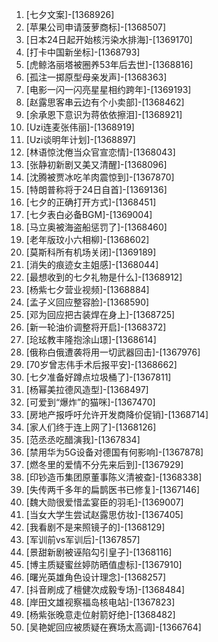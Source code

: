 
1. [七夕文案]-[1368926]
1. [苹果公司申请菠萝商标]-[1368507]
1. [日本24日起开始核污染水排海]-[1369170]
1. [打卡中国新坐标]-[1368793]
1. [虎鲸洛丽塔被圈养53年后去世]-[1368816]
1. [孤注一掷原型母亲发声]-[1368363]
1. [电影一闪一闪亮星星相约跨年]-[1369193]
1. [赵露思客串云边有个小卖部]-[1368462]
1. [余承恩下意识为蒋依依擦泪]-[1368921]
1. [Uzi连麦张伟丽]-[1368919]
1. [Uzi谈明年计划]-[1368897]
1. [林语惊沈倦当众官宣恋情]-[1368043]
1. [张静初新剧又美又清醒]-[1368096]
1. [沈腾被贾冰吃羊肉震惊到]-[1367870]
1. [特朗普称将于24日自首]-[1369136]
1. [七夕的正确打开方式]-[1368451]
1. [七夕表白必备BGM]-[1369004]
1. [马立奥被海盗船惩罚了]-[1368460]
1. [老年版玟小六相柳]-[1368602]
1. [莫斯科所有机场关闭]-[1369189]
1. [消失的痕迹女主姐感]-[1368044]
1. [最想收到的七夕礼物是什么]-[1368912]
1. [杨紫七夕营业视频]-[1368884]
1. [孟子义回应整容脸]-[1368590]
1. [邓为回应把古装焊在身上]-[1368725]
1. [新一轮油价调整将开启]-[1368372]
1. [玱玹教丰隆抱涂山璟]-[1368614]
1. [俄称白俄遭袭将用一切武器回击]-[1367976]
1. [70岁曾志伟手术后报平安]-[1368662]
1. [七夕准备好蹲点垃圾桶了]-[1367811]
1. [杨幂美拉德风造型]-[1368497]
1. [可爱到“爆炸”的猫咪]-[1367470]
1. [房地产报呼吁允许开发商降价促销]-[1368714]
1. [家人们终于连上网了]-[1368126]
1. [范丞丞吃醋演我]-[1367834]
1. [禁用华为5G设备对德国有何影响]-[1367878]
1. [燃冬里的爱情不分先来后到]-[1367929]
1. [印钞造币集团原董事陈义清被查]-[1368338]
1. [失传两千多年的扁鹊医书已修复]-[1367146]
1. [魏大勋很爱惜孟宴臣的羽毛]-[1369007]
1. [当女大学生尝试赵露思仿妆]-[1367405]
1. [我看剧不是来照镜子的]-[1368129]
1. [军训前vs军训后]-[1367857]
1. [景甜新剧被诬陷勾引皇子]-[1368116]
1. [博主质疑蜜丝婷防晒值虚标]-[1367910]
1. [曙光英雄角色设计理念]-[1368257]
1. [抖音刷成了檀健次成毅专场]-[1368484]
1. [岸田文雄视察福岛核电站]-[1367823]
1. [杨紫张晚意走位射箭好绝]-[1368482]
1. [吴艳妮回应被质疑在赛场太高调]-[1366764]